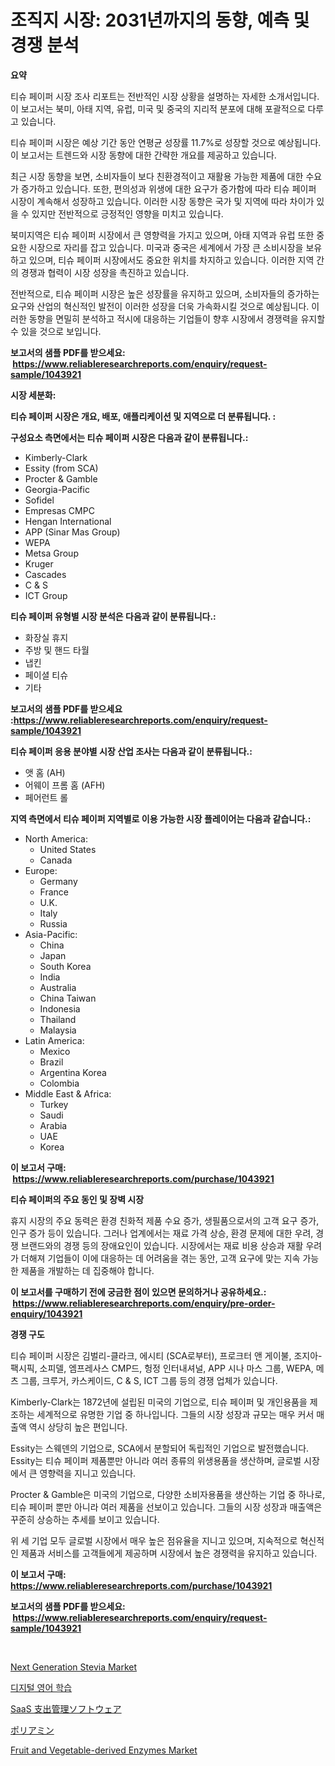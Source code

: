 <p><h1>조직지 시장: 2031년까지의 동향, 예측 및 경쟁 분석</h1></p><p><strong>요약</strong></p>
<p><p>티슈 페이퍼 시장 조사 리포트는 전반적인 시장 상황을 설명하는 자세한 소개서입니다. 이 보고서는 북미, 아태 지역, 유럽, 미국 및 중국의 지리적 분포에 대해 포괄적으로 다루고 있습니다.</p><p>티슈 페이퍼 시장은 예상 기간 동안 연평균 성장률 11.7%로 성장할 것으로 예상됩니다. 이 보고서는 트렌드와 시장 동향에 대한 간략한 개요를 제공하고 있습니다.</p><p>최근 시장 동향을 보면, 소비자들이 보다 친환경적이고 재활용 가능한 제품에 대한 수요가 증가하고 있습니다. 또한, 편의성과 위생에 대한 요구가 증가함에 따라 티슈 페이퍼 시장이 계속해서 성장하고 있습니다. 이러한 시장 동향은 국가 및 지역에 따라 차이가 있을 수 있지만 전반적으로 긍정적인 영향을 미치고 있습니다.</p><p>북미지역은 티슈 페이퍼 시장에서 큰 영향력을 가지고 있으며, 아태 지역과 유럽 또한 중요한 시장으로 자리를 잡고 있습니다. 미국과 중국은 세계에서 가장 큰 소비시장을 보유하고 있으며, 티슈 페이퍼 시장에서도 중요한 위치를 차지하고 있습니다. 이러한 지역 간의 경쟁과 협력이 시장 성장을 촉진하고 있습니다.</p><p>전반적으로, 티슈 페이퍼 시장은 높은 성장률을 유지하고 있으며, 소비자들의 증가하는 요구와 산업의 혁신적인 발전이 이러한 성장을 더욱 가속화시킬 것으로 예상됩니다. 이러한 동향을 면밀히 분석하고 적시에 대응하는 기업들이 향후 시장에서 경쟁력을 유지할 수 있을 것으로 보입니다.</p></p>
<p><strong>보고서의 샘플 PDF를 받으세요: &nbsp;<a href="https://www.reliableresearchreports.com/enquiry/request-sample/1043921">https://www.reliableresearchreports.com/enquiry/request-sample/1043921</a></strong></p>
<p><strong>시장 세분화:</strong></p>
<p><strong> 티슈 페이퍼 시장은 개요, 배포, 애플리케이션 및 지역으로 더 분류됩니다. :</strong></p>
<p><strong>구성요소 측면에서는 티슈 페이퍼 시장은 다음과 같이 분류됩니다.:</strong></p>
<p><ul><li>Kimberly-Clark</li><li>Essity (from SCA)</li><li>Procter & Gamble</li><li>Georgia-Pacific</li><li>Sofidel</li><li>Empresas CMPC</li><li>Hengan International</li><li>APP (Sinar Mas Group)</li><li>WEPA</li><li>Metsa Group</li><li>Kruger</li><li>Cascades</li><li>C & S</li><li>ICT Group</li></ul></p>
<p><strong> 티슈 페이퍼 유형별 시장 분석은 다음과 같이 분류됩니다.:</strong></p>
<p><ul><li>화장실 휴지</li><li>주방 및 핸드 타월</li><li>냅킨</li><li>페이셜 티슈</li><li>기타</li></ul></p>
<p><strong>보고서의 샘플 PDF를 받으세요 :<a href="https://www.reliableresearchreports.com/enquiry/request-sample/1043921">https://www.reliableresearchreports.com/enquiry/request-sample/1043921</a></strong></p>
<p><strong> 티슈 페이퍼 응용 분야별 시장 산업 조사는 다음과 같이 분류됩니다.:</strong></p>
<p><ul><li>앳 홈 (AH)</li><li>어웨이 프롬 홈 (AFH)</li><li>페어런트 롤</li></ul></p>
<p><strong>지역 측면에서 티슈 페이퍼 지역별로 이용 가능한 시장 플레이어는 다음과 같습니다.:</strong></p>
<p><ul>
    <li>
        North America:
        <ul>
            <li>United States</li>
            <li>Canada</li>
        </ul>
    </li>
    <li>
        Europe:
        <ul>
            <li>Germany</li>
            <li>France</li>
            <li>U.K.</li>
            <li>Italy</li>
            <li>Russia</li>
        </ul>
    </li>
    <li>
        Asia-Pacific:
        <ul>
            <li>China</li>
            <li>Japan</li>
            <li>South Korea</li>
            <li>India</li>
            <li>Australia</li>
            <li>China Taiwan</li>
            <li>Indonesia</li>
            <li>Thailand</li>
            <li>Malaysia</li>
        </ul>
    </li>
    <li>
        Latin America:
        <ul>
            <li>Mexico</li>
            <li>Brazil</li>
            <li>Argentina Korea</li>
            <li>Colombia</li>
        </ul>
    </li>
    <li>
        Middle East & Africa:
        <ul>
            <li>Turkey</li>
            <li>Saudi</li>
            <li>Arabia</li>
            <li>UAE</li>
            <li>Korea</li>
        </ul>
    </li>
    </ul></p>
<p><strong>이 보고서 구매: &nbsp;<a href="https://www.reliableresearchreports.com/purchase/1043921">https://www.reliableresearchreports.com/purchase/1043921</a></strong></p>
<p><strong>티슈 페이퍼의 주요 동인 및 장벽 시장</strong></p>
<p><p>휴지 시장의 주요 동력은 환경 친화적 제품 수요 증가, 생필품으로서의 고객 요구 증가, 인구 증가 등이 있습니다. 그러나 업계에서는 재료 가격 상승, 환경 문제에 대한 우려, 경쟁 브랜드와의 경쟁 등의 장애요인이 있습니다. 시장에서는 재료 비용 상승과 재활 우려가 더해져 기업들이 이에 대응하는 데 어려움을 겪는 동안, 고객 요구에 맞는 지속 가능한 제품을 개발하는 데 집중해야 합니다.</p></p>
<p><strong>이 보고서를 구매하기 전에 궁금한 점이 있으면 문의하거나 공유하세요.: &nbsp;<a href="https://www.reliableresearchreports.com/enquiry/pre-order-enquiry/1043921">https://www.reliableresearchreports.com/enquiry/pre-order-enquiry/1043921</a></strong></p>
<p><strong>경쟁 구도</strong></p>
<p><p>티슈 페이퍼 시장은 김벌리-클라크, 에시티 (SCA로부터), 프로크터 앤 게이불, 조지아-팩시픽, 소피델, 엠프레사스 CMP드, 헝정 인터내셔널, APP 시나 마스 그룹, WEPA, 메츠 그룹, 크루거, 카스케이드, C & S, ICT 그룹 등의 경쟁 업체가 있습니다. </p><p>Kimberly-Clark는 1872년에 설립된 미국의 기업으로, 티슈 페이퍼 및 개인용품을 제조하는 세계적으로 유명한 기업 중 하나입니다. 그들의 시장 성장과 규모는 매우 커서 매출액 역시 상당히 높은 편입니다. </p><p>Essity는 스웨덴의 기업으로, SCA에서 분할되어 독립적인 기업으로 발전했습니다. Essity는 티슈 페이퍼 제품뿐만 아니라 여러 종류의 위생용품을 생산하며, 글로벌 시장에서 큰 영향력을 지니고 있습니다. </p><p>Procter & Gamble은 미국의 기업으로, 다양한 소비자용품을 생산하는 기업 중 하나로, 티슈 페이퍼 뿐만 아니라 여러 제품을 선보이고 있습니다. 그들의 시장 성장과 매출액은 꾸준히 상승하는 추세를 보이고 있습니다. </p><p>위 세 기업 모두 글로벌 시장에서 매우 높은 점유율을 지니고 있으며, 지속적으로 혁신적인 제품과 서비스를 고객들에게 제공하며 시장에서 높은 경쟁력을 유지하고 있습니다.</p></p>
<p><strong>이 보고서 구매: &nbsp; <a href="https://www.reliableresearchreports.com/purchase/1043921">https://www.reliableresearchreports.com/purchase/1043921</a></strong></p>
<p><strong>보고서의 샘플 PDF를 받으세요: &nbsp;<a href="https://www.reliableresearchreports.com/enquiry/request-sample/1043921">https://www.reliableresearchreports.com/enquiry/request-sample/1043921</a></strong><strong></strong></p>
<p>&nbsp;</p>
<p><p><a href="https://github.com/bobicer/Market-Research-Report-List-2/blob/main/next-generation-stevia-market.md">Next Generation Stevia Market</a></p><p><a href="https://medium.com/@felipegrrady654556/%EB%94%94%EC%A7%80%ED%84%B8-%EC%98%81%EC%96%B4-%EC%96%B8%EC%96%B4-%ED%95%99%EC%8A%B5-%EC%8B%9C%EC%9E%A5-%EC%A1%B0%EC%82%AC-%EB%B3%B4%EA%B3%A0%EC%84%9C-2024%EB%85%84%EB%B6%80%ED%84%B0-2031%EB%85%84%EA%B9%8C%EC%A7%80%EC%9D%98-%EC%97%AD%EC%82%AC-%EB%B0%8F-%EC%98%88%EC%B8%A1-754588b4ebd9">디지털 영어 학습</a></p><p><a href="https://medium.com/@abdielkilback/saas-%E3%82%BD%E3%83%95%E3%83%88%E3%82%A6%E3%82%A7%E3%82%A2-%E3%82%B5%E3%83%BC%E3%83%93%E3%82%B9-%E6%94%AF%E5%87%BA%E7%AE%A1%E7%90%86%E3%82%BD%E3%83%95%E3%83%88%E3%82%A6%E3%82%A7%E3%82%A2%E5%B8%82%E5%A0%B4%E3%83%AC%E3%83%9D%E3%83%BC%E3%83%88%E3%81%AF-%E3%81%93%E3%81%AE%E5%B8%82%E5%A0%B4%E3%81%AE%E6%9C%80%E6%96%B0%E3%81%AE%E3%83%88%E3%83%AC%E3%83%B3%E3%83%89%E3%82%84%E6%88%90%E9%95%B7%E6%A9%9F%E4%BC%9A%E3%82%92%E6%98%8E%E3%82%89%E3%81%8B%E3%81%AB%E3%81%97%E3%81%BE%E3%81%99-303d07d0931f">SaaS 支出管理ソフトウェア</a></p><p><a href="https://medium.com/@alyle7648/%E3%83%9D%E3%83%AA%E3%82%A2%E3%83%9F%E3%83%B3%E5%B8%82%E5%A0%B4-2031%E5%B9%B4%E3%81%BE%E3%81%A7%E3%81%AE%E6%88%90%E5%8A%9F%E3%82%92%E5%8F%8E%E3%82%81%E3%82%8B%E3%83%93%E3%82%B8%E3%83%8D%E3%82%B9%E6%88%A6%E7%95%A5%E3%81%AE%E9%8D%B5-e908e5354c1b">ポリアミン</a></p><p><a href="https://github.com/timeliteaut/Market-Research-Report-List-1/blob/main/fruit-and-vegetable-derived-enzymes-market.md">Fruit and Vegetable-derived Enzymes Market</a></p></p>